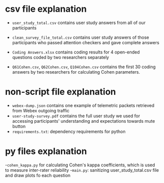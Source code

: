 # csv file explanation

- `user_study_total.csv` contains user study answers from all of our participants
- `clean_survey_file_total.csv` contains user study answers of those participants who passed attention checkers and gave complete answers
- `Coding Answers.xlsx` contains coding results for 4 open-ended questions coded by two researchers separately

- `Q61Cohen.csv`, `Q62Cohen.csv`, `Q104Cohen.csv` contains the first 30 coding answers by two researchers for calculating Cohen parameters.

# non-script file explanation

- `webex-dump.json` contains one example of telemetric packets retrieved from Webex outgoing traffic
- `user-study-survey.pdf` contains the full user study we used for accessing participants' understanding and expectations towards mute button
- `requirements.txt`: dependency requirements for python

# py files explanation

-`cohen_kappa.py` for calculating Cohen's kappa coefficients, which is used to measure inter-rater reliability
-`main.py`: sanitizing user_study_total.csv file and draw plots fo each question